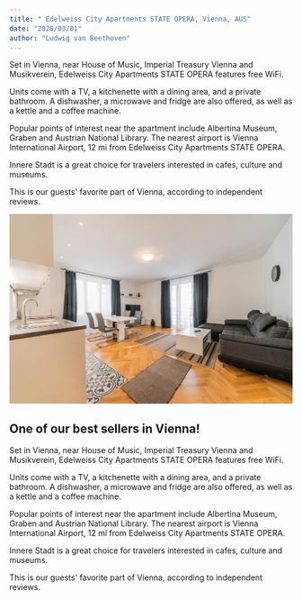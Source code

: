 ```yaml
---
title: " Edelweiss City Apartments STATE OPERA, Vienna, AUS"
date: "2020/03/01"
author: "Ludwig van Beethoven"
---
```


Set in Vienna, near House of Music, Imperial Treasury Vienna and Musikverein, Edelweiss City Apartments STATE OPERA features free WiFi.

Units come with a TV, a kitchenette with a dining area, and a private bathroom. A dishwasher, a microwave and fridge are also offered, as well as a kettle and a coffee machine.

Popular points of interest near the apartment include Albertina Museum, Graben and Austrian National Library. The nearest airport is Vienna International Airport, 12 mi from Edelweiss City Apartments STATE OPERA.

Innere Stadt is a great choice for travelers interested in cafes, culture and museums.

This is our guests' favorite part of Vienna, according to independent reviews.

![slika1111111](./vienna.jpg)

## One of our best sellers in Vienna!

Set in Vienna, near House of Music, Imperial Treasury Vienna and Musikverein, Edelweiss City Apartments STATE OPERA features free WiFi.

Units come with a TV, a kitchenette with a dining area, and a private bathroom. A dishwasher, a microwave and fridge are also offered, as well as a kettle and a coffee machine.

Popular points of interest near the apartment include Albertina Museum, Graben and Austrian National Library. The nearest airport is Vienna International Airport, 12 mi from Edelweiss City Apartments STATE OPERA.

Innere Stadt is a great choice for travelers interested in cafes, culture and museums.

This is our guests' favorite part of Vienna, according to independent reviews.
